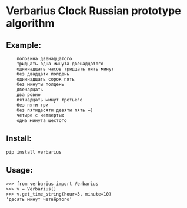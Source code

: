 # Verbarius Clock Russian prototype algorithm

## Example:

```
    половина двенадцатого
    тридцать одна минута двенадцатого
    одиннадцать часов тридцать пять минут
    без двадцати полдень
    одиннадцать сорок пять
    без минуты полдень
    двенадцать
    два ровно
    пятнадцать минут третьего
    без пяти три
    без пятидесяти девяти пять =)
    четыре с четвертью
    одна минута шестого
```

## Install:

`pip install verbarius`


## Usage:

```
>>> from verbarius import Verbarius
>>> v = Verbarius()
>>> v.get_time_string(hour=3, minute=10)
'десять минут четвёртого'
```
